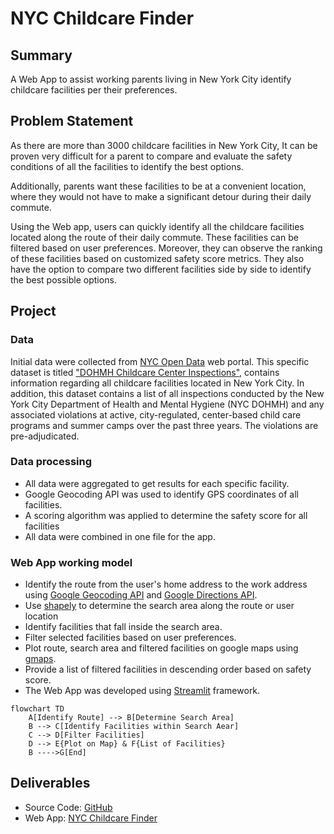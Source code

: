 # NYC Childcare Finder

## Summary
A Web App to assist working parents living in New York City identify childcare facilities per their preferences. 

## Problem Statement
As there are more than 3000 childcare facilities in New York City, It can be proven very difficult for a parent to compare and evaluate the safety conditions of all the facilities to identify the best options. 

Additionally, parents want these facilities to be at a convenient location, where they would not have to make a significant detour during their daily commute. 

Using the Web app, users can quickly identify all the childcare facilities located along the route of their daily commute. These facilities can be filtered based on user preferences. Moreover, they can observe the ranking of these facilities based on customized safety score metrics. They also have the option to compare two different facilities side by side to identify the best possible options.    

## Project
### Data
Initial data were collected from [NYC Open Data](https://opendata.cityofnewyork.us/ ) web portal. This specific dataset is titled ["DOHMH Childcare Center Inspections"](https://data.cityofnewyork.us/Health/DOHMH-Childcare-Center-Inspections/dsg6-ifza ), contains information regarding all childcare facilities located in New York City. In addition, this dataset contains a list of all inspections conducted by the New York City Department of Health and Mental Hygiene (NYC DOHMH) and any associated violations at active, city-regulated, center-based child care programs and summer camps over the past three years. The violations are pre-adjudicated.

### Data processing
*	All data were aggregated to get results for each specific facility.
*	Google Geocoding API was used to identify GPS coordinates of all facilities. 
*	A scoring algorithm was applied to determine the safety score for all facilities
*	All data were combined in one file for the app.

### Web App working model
*	Identify the route from the user's home address to the work address using [Google Geocoding API](https://developers.google.com/maps/documentation/geocoding/overview ) and [Google Directions API](https://developers.google.com/maps/documentation/directions/overview ).
* Use [shapely](https://shapely.readthedocs.io/en/stable/manual.html ) to determine the search area along the route or user location
* Identify facilities that fall inside the search area.
* Filter selected facilities based on user preferences.
* Plot route, search area and filtered facilities on google maps using [gmaps](https://jupyter-gmaps.readthedocs.io/en/latest/ ). 
* Provide a list of filtered facilities in descending order based on safety score. 
* The Web App was developed using [Streamlit](https://docs.streamlit.io/) framework.

```mermaid
flowchart TD
    A[Identify Route] --> B[Determine Search Area]
    B --> C[Identify Facilities within Search Aear]
    C --> D[Filter Facilities]
    D --> E{Plot on Map} & F{List of Facilities}
    B ---->G[End]
```




## Deliverables
* Source Code: [GitHub](https://github.com/abidgen/nyc_childcare_finder )
* Web App: [NYC Childcare Finder](https://abidgen-nyc-childcare-finder-childcare-app-99xm7h.streamlitapp.com/ )
